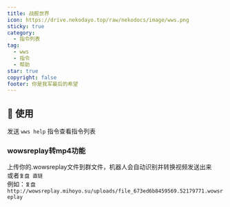 ```yaml
---
title: 战舰世界
icon: https://drive.nekodayo.top/raw/nekodocs/image/wws.png
sticky: true
category:
  - 指令列表
tag:
  - wws
  - 指令
  - 帮助
star: true
copyright: false
footer: 你是我军最后的希望
---
```


## **:tada: 使用**
发送 `wws help` 指令查看指令列表

### **wowsreplay转mp4功能**  
上传你的.wowsreplay文件到群文件，机器人会自动识别并转换视频发送出来  
或者`复盘 直链`  
例如：`复盘 http://wowsreplay.mihoyo.su/uploads/file_673ed6b8459569.52179771.wowsreplay`